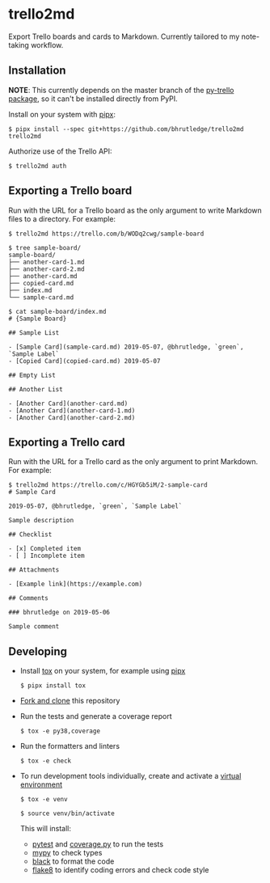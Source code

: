 # trello2md

Export Trello boards and cards to Markdown. Currently tailored to my note-taking workflow.

## Installation

**NOTE**: This currently depends on the master branch of the [py-trello package](https://github.com/sarumont/py-trello/), so it can't be installed directly from PyPI.

Install on your system with [pipx](https://github.com/pipxproject/pipx):

```
$ pipx install --spec git+https://github.com/bhrutledge/trello2md trello2md
```

Authorize use of the Trello API:

```
$ trello2md auth
```

## Exporting a Trello board

Run with the URL for a Trello board as the only argument to write Markdown files to a directory. For example:

```
$ trello2md https://trello.com/b/WODq2cwg/sample-board

$ tree sample-board/
sample-board/
├── another-card-1.md
├── another-card-2.md
├── another-card.md
├── copied-card.md
├── index.md
└── sample-card.md

$ cat sample-board/index.md
# {Sample Board}

## Sample List

- [Sample Card](sample-card.md) 2019-05-07, @bhrutledge, `green`, `Sample Label`
- [Copied Card](copied-card.md) 2019-05-07

## Empty List

## Another List

- [Another Card](another-card.md)
- [Another Card](another-card-1.md)
- [Another Card](another-card-2.md)
```

## Exporting a Trello card

Run with the URL for a Trello card as the only argument to print Markdown. For example:

```
$ trello2md https://trello.com/c/HGYGb5iM/2-sample-card
# Sample Card

2019-05-07, @bhrutledge, `green`, `Sample Label`

Sample description

## Checklist

- [x] Completed item
- [ ] Incomplete item

## Attachments

- [Example link](https://example.com)

## Comments

### bhrutledge on 2019-05-06

Sample comment

```

## Developing

- Install [tox](https://tox.readthedocs.io/en/latest/) on your system, for example using [pipx](pipxproject.github.io/)

    ```
    $ pipx install tox
    ```

- [Fork and clone](https://help.github.com/en/articles/fork-a-repo) this repository

- Run the tests and generate a coverage report

    ```
    $ tox -e py38,coverage
    ```

- Run the formatters and linters

    ```
    $ tox -e check
    ```

- To run development tools individually, create and activate a [virtual environment](https://docs.python.org/3/tutorial/venv.html)

    ```
    $ tox -e venv

    $ source venv/bin/activate
    ```

    This will install:

    - [pytest](https://docs.pytest.org/en/latest/) and [coverage.py](https://coverage.readthedocs.io/en/latest/) to run the tests
    - [mypy](https://mypy.readthedocs.io/en/latest/) to check types
    - [black](https://black.readthedocs.io/en/stable/) to format the code
    - [flake8](http://flake8.pycqa.org/en/latest/) to identify coding errors and check code style

